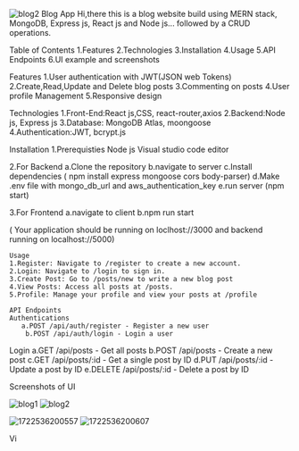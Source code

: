 ![blog2](https://github.com/user-attachments/assets/b9924d2a-dde0-45cf-84aa-4232f8dc0aa3)
Blog App
Hi,there this is a blog website build using MERN stack, MongoDB, Express js, React js and Node js... followed by a CRUD operations.


Table of Contents
1.Features
2.Technologies
3.Installation
4.Usage
5.API Endpoints
6.UI example and screenshots

Features
1.User authentication with JWT(JSON web Tokens)
2.Create,Read,Update and Delete blog posts
3.Commenting on posts
4.User profile Management
5.Responsive design 

Technologies
1.Front-End:React js,CSS, react-router,axios
2.Backend:Node js, Express js
3.Database: MongoDB Atlas, moongoose
4.Authentication:JWT, bcrypt.js

Installation
1.Prerequisties
   Node js
   Visual studio code editor

 2.For Backend
   a.Clone the repository
   b.navigate to server
   c.Install dependencies
       ( npm install express mongoose cors body-parser)
   d.Make .env file with mongo_db_url and aws_authentication_key
   e.run server (npm start)

   3.For Frontend
    a.navigate to client
    b.npm run start


   ( Your application should be running on loclhost://3000 and backend running on localhost://5000)

    Usage
    1.Register: Navigate to /register to create a new account.
    2.Login: Navigate to /login to sign in.
    3.Create Post: Go to /posts/new to write a new blog post
    4.View Posts: Access all posts at /posts.
    5.Profile: Manage your profile and view your posts at /profile

    API Endpoints
    Authentications
       a.POST /api/auth/register - Register a new user
        b.POST /api/auth/login - Login a user
   Login
      a.GET /api/posts - Get all posts
      b.POST /api/posts - Create a new post
      c.GET /api/posts/:id - Get a single post by ID
      d.PUT /api/posts/:id - Update a post by ID
      e.DELETE /api/posts/:id - Delete a post by ID


Screenshots of UI
  
![blog1](https://github.com/user-attachments/assets/83f5d119-3896-488e-8bf6-589096b92e02)
![blog2](https://github.com/user-attachments/assets/4713b0be-79f0-4d9b-8f1a-c8edd5e91f8c)

![1722536200557](https://github.com/user-attachments/assets/b7db4eb1-d4c9-4e2b-b445-fe34f30ca260)
![1722536200607](https://github.com/user-attachments/assets/6502096f-7643-4c9f-8ad4-20dbbb9c4bdd)




   
   Vi
